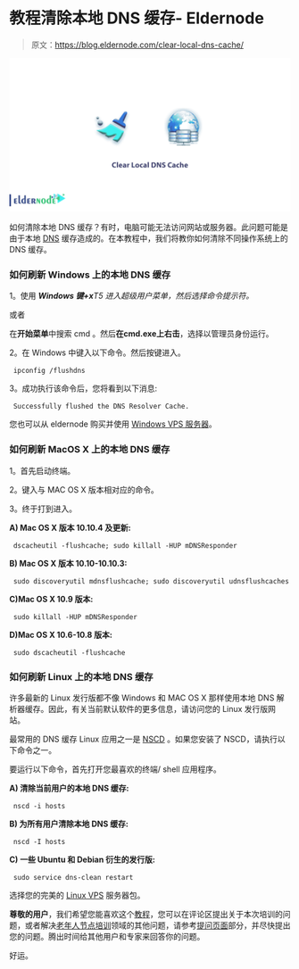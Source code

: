 # 教程清除本地 DNS 缓存- Eldernode

> 原文：<https://blog.eldernode.com/clear-local-dns-cache/>

![Tutorial Clear Local DNS Cache](img/0a2068440d537181f9533e0a7c0e65a6.png)

如何清除本地 DNS 缓存？有时，电脑可能无法访问网站或服务器。此问题可能是由于本地 [DNS](https://en.wikipedia.org/wiki/Domain_Name_System) 缓存造成的。在本教程中，我们将教你如何清除不同操作系统上的 DNS 缓存。

### 如何刷新 Windows 上的本地 DNS 缓存

1。使用 ***Windows 键+x**T5 进入超级用户菜单，然后选择命令提示符。*

或者

在**开始菜单**中搜索 cmd 。然后**在cmd.exe上右击**，选择以管理员身份运行。

2。在 Windows 中键入以下命令。然后按键进入。

```
 ipconfig /flushdns 
```

3。成功执行该命令后，您将看到以下消息:

```
 Successfully flushed the DNS Resolver Cache. 
```

您也可以从 eldernode 购买并使用 [Windows VPS 服务器](https://eldernode.com/windows-vps/)。

### 如何刷新 MacOS X 上的本地 DNS 缓存

1。首先启动终端。

2。键入与 MAC OS X 版本相对应的命令。

3。终于打到进入。

**A) Mac OS X 版本 10.10.4 及更新:**

```
 dscacheutil -flushcache; sudo killall -HUP mDNSResponder 
```

**B) Mac OS X 版本 10.10-10.10.3:**

```
 sudo discoveryutil mdnsflushcache; sudo discoveryutil udnsflushcaches 
```

**C)Mac OS X 10.9 版本:**

```
 sudo killall -HUP mDNSResponder 
```

**D)Mac OS X 10.6-10.8 版本:**

```
 sudo dscacheutil -flushcache 
```

### 如何刷新 Linux 上的本地 DNS 缓存

许多最新的 Linux 发行版都不像 Windows 和 MAC OS X 那样使用本地 DNS 解析器缓存。因此，有关当前默认软件的更多信息，请访问您的 Linux 发行版网站。

最常用的 DNS 缓存 Linux 应用之一是 [NSCD](https://en.wikipedia.org/wiki/NSCD) 。如果您安装了 NSCD，请执行以下命令之一。

要运行以下命令，首先打开您最喜欢的终端/ shell 应用程序。

**A) 清除当前用户的本地 DNS 缓存:**

```
 nscd -i hosts 
```

**B) 为所有用户清除本地 DNS 缓存:**

```
 nscd -I hosts 
```

**C) 一些 Ubuntu 和 Debian 衍生的发行版:**

```
 sudo service dns-clean restart 
```

选择您的完美的 [Linux VPS](https://eldernode.com/linux-vps/) 服务器包。

**尊敬的用户**，我们希望您能喜欢这个[教程](https://eldernode.com/category/tutorial/)，您可以在评论区提出关于本次培训的问题，或者解决[老年人节点培训](https://eldernode.com/blog/)领域的其他问题，请参考[提问页面](https://eldernode.com/ask)部分，并尽快提出您的问题。腾出时间给其他用户和专家来回答你的问题。

好运。